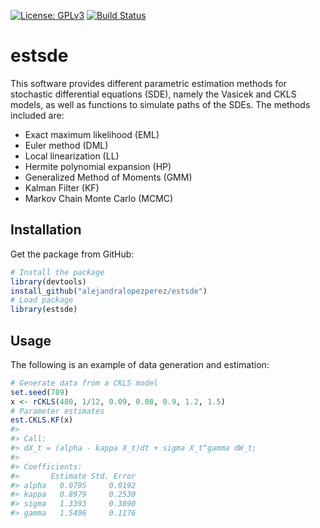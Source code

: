 [![License:
GPLv3](https://img.shields.io/badge/license-GPLv2-blue.svg)](https://www.gnu.org/licenses/old-licenses/gpl-2.0)
[![Build Status](https://app.travis-ci.com/alejandralopezperez/estsde.svg?branch=develop)](https://app.travis-ci.com/alejandralopezperez/estsde)

# estsde

This software provides different parametric estimation methods for
stochastic differential equations (SDE), namely the Vasicek and CKLS
models, as well as functions to simulate paths of the SDEs. The methods
included are:

  - Exact maximum likelihood (EML)
  - Euler method (DML)
  - Local linearization (LL)
  - Hermite polynomial expansion (HP)
  - Generalized Method of Moments (GMM)
  - Kalman Filter (KF)
  - Markov Chain Monte Carlo (MCMC)

## Installation

Get the package from GitHub:

``` r
# Install the package
library(devtools)
install_github("alejandralopezperez/estsde")
# Load package
library(estsde)
```

## Usage

The following is an example of data generation and estimation:

``` r
# Generate data from a CKLS model
set.seed(789)
x <- rCKLS(480, 1/12, 0.09, 0.08, 0.9, 1.2, 1.5)
# Parameter estimates
est.CKLS.KF(x)
#> 
#> Call: 
#> dX_t = (alpha - kappa X_t)dt + sigma X_t^gamma dW_t;
#> 
#> Coefficients: 
#>       Estimate Std. Error
#> alpha   0.0795     0.0192
#> kappa   0.8979     0.2530
#> sigma   1.3393     0.3890
#> gamma   1.5496     0.1176
```

